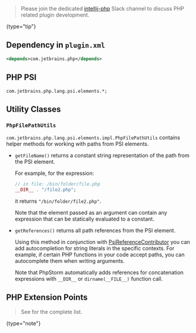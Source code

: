 [//]: # (title: PHP Open API)

<!-- Copyright 2000-2022 JetBrains s.r.o. and other contributors. Use of this source code is governed by the Apache 2.0 license that can be found in the LICENSE file. -->

> Please join the dedicated [intellij-php](https://jetbrains-platform.slack.com/archives/C5P9YB0LT/p1653913208725609) Slack channel to discuss PHP related plugin development.
>
{type="tip"}

## Dependency in `plugin.xml`

```xml
<depends>com.jetbrains.php</depends>
```

## PHP PSI

`com.jetbrains.php.lang.psi.elements.*;`

## Utility Classes

### `PhpFilePathUtils`

`com.jetbrains.php.lang.psi.elements.impl.PhpFilePathUtils` contains helper methods for working with paths from PSI elements.

- `getFileName()` returns a constant string representation of the path from the PSI element.

    For example, for the expression:

    ```php
    // in file: /bin/folder/file.php
    __DIR__ . "/file2.php";
    ```

    it returns `"/bin/folder/file2.php"`.

    Note that the element passed as an argument can contain any expression that can be statically evaluated to a constant.

- `getReferences()` returns all path references from the PSI element.

    Using this method in conjunction with
    [PsiReferenceContributor](upsource:///platform/core-api/src/com/intellij/psi/PsiReferenceContributor.java)
    you can add autocompletion for string literals in the specific contexts.
    For example, if certain PHP functions in your code accept paths, you can autocomplete them when writing arguments.

    Note that PhpStorm automatically adds references for concatenation expressions with `__DIR__` or `dirname(__FILE__)` function call.

## PHP Extension Points

> See [](php_extension_point_list.md) for the complete list.
>
{type="note"}
